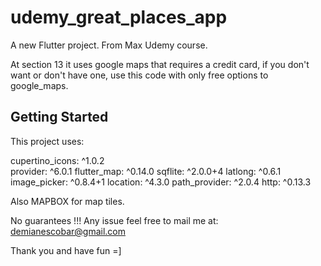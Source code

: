 # udemy_great_places_app

A new Flutter project. From Max Udemy course.

At section 13 it uses google maps that requires a credit card, if you don't want or don't have one, use this code with 
only free options to google_maps.

## Getting Started

This project uses:

  cupertino_icons: ^1.0.2<br>
  provider: ^6.0.1
  flutter_map: ^0.14.0
  sqflite: ^2.0.0+4
  latlong: ^0.6.1
  image_picker: ^0.8.4+1
  location: ^4.3.0
  path_provider: ^2.0.4
  http: ^0.13.3
  
  Also MAPBOX for map tiles.

No guarantees !!!
Any issue feel free to mail me at: demianescobar@gmail.com

Thank you and have fun =]
